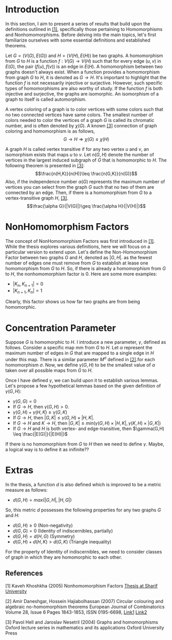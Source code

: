 # Introduction
In this section, I aim to present a series of results that build upon the definitions outlined in [[1]](#1), specifically those pertaining to Homomorphisms and Nonhomomorphisms. Before delving into the main topics, let's first familiarize ourselves with some essential definitions and established theorems.

Let $G=(V(G),E(G))$ and $H=(V(H),E(H))$ be two graphs. A homomorphism from $G$ to $H$ is a function $f:V(G)→V(H)$ such that for every edge $(u,v)$ in $E(G)$, the pair $(f(u),f(v))$ is an edge in $E(H)$. A homomorphism between two graphs doesn't always exist. When a function provides a homomorphism from graph $G$ to $H$, it is denoted as $G\rightarrow H$. It's important to highlight that the function $f$ is not necessarily injective or surjective. However, such specific types of homomorphisms are also worthy of study. If the function $f$ is both injective and surjective, the graphs are isomorphic. An isomorphism of a graph to itself is called automorphism. 

A vertex coloring of a graph is to color vertices with some colors such that no two connected vertices have same colors. The smallest number of colors needed to color the vertices of a graph $G$ is called its chromatic number, and is often denoted by $\chi (G)$. A known [[3]](#3) connection of graph coloring and homomorphism is as follows,
$$G\rightarrow H \Rightarrow \chi (G)\leq\chi (H)$$

A graph $H$ is called vertex transitive if for any two vertex $u$ and $v$, an isomorphism exists that maps $u$ to $v$. Let $n(G,H)$ denote the number of vertices in the largest induced subgraph of $G$ that is homomorphic to $H$. The following theorem is presented in [[3]](#3):
$$\frac{n(H,K)}{n(H)}\leq \frac{n(G,K)}{n(G)}$$
Also, if the independence number $\alpha(G)$ represents the maximum number of vertices you can select from the graph $G$ such that no two of them are connected by an edge. Then, if there is a homomorphism from $G$ to a vertex-transitive graph $H$,  [[3]](#3).
$$\frac{\alpha G}{|V(G)|}\geq \frac{\alpha H}{|V(H)|}$$

# NonHomomorphism Factors
The concept of NonHomomorphism Factors was first introduced in [[1]](#1). While the thesis explores various definitions, here we will focus on a particular version to extend upon. Let's define the Non-Homomorphism Factor between two graphs $G$ and $H$,  denoted as $|G,H|$. as the fewest number of edges one must remove from $G$ to establish at lease one homomorphism from $G$ to $H$. So, if there is already a homomorphism from $G$ to $H$, the nonhomomorphism factor is $0$. Here are some more examples:
- $|K_n,K_{n+1}|=0$
- $|K_{n+1},K_n|=1$

Clearly, this factor shows us how far two graphs are from being homomorphic.

# Concentration Parameter
Suppose $G$ is homomorphic to $H$. I introduce a new parameter, $\gamma$, defined as follows. Consider a specific map mm from $G$ to $H$. Let $\alpha$ represent the maximum number of edges in $G$ that are mapped to a single edge in $H$ under this map. There is a similar parameter $M^{\sigma}$ defined in [[2]](#2).for each homomorphism $\sigma$. Now, we define $\gamma(G,H)$ to be the smallest value of $\alpha$ taken over all possible maps from $G$ to $H$.

Once I have defined $\gamma$, we can build upon it to establish various lemmas. Let's propose a few hypothetical lemmas based on the given definition of $\gamma(G, H)$:
- $\gamma(G,G)=0$
- If $G\rightarrow H$, then $\gamma(G,H) > 0$.
- $\gamma(G, H) + \gamma(H,K) \geq \gamma(G,K)$
- If $G\rightarrow H$, then $|G,K| \leq \gamma (G,H)\times|H,K|$.
- If $G\rightarrow H$ and $K\rightarrow H$, then $|G,K| \leq min(\gamma (G,H)\times|H,K|, \gamma (K,H)\times|G,K|)$
- If $G\rightarrow H$ and $H$ is both vertex- and edge-transitive, then $\gamma(G,H) \leq \frac{|E(G)|}{|E(H)|}$

If there is no homomorphism from $G$ to $H$ then we need to define $\gamma$. Maybe, a logical way is to define it as inifinite??

# Extras
In the thesis, a function $d$ is also defined which is improved to be a metric measure as follows:
- $d(G,H) = max(|G,H|,|H,G|)$

So, this metric $d$ possesses the following properties for any two graphs $G$ and $H$:
- $d(G,H) \geq 0$ (Non-negativity)
- $d(G,G) = 0$  (Identity of indiscernibles, partially)
- $d(G,H) = d(H,G)$  (Symmetry)
- $d(G,H) + d(H,K) > d(G,K)$  (Triangle inequality)

For the property of Identity of indiscernibles, we need to consider classes of graph in which they are homomorphic to each other. 


## References
<a id="1">[1]</a> 
Kaveh Khoshkha (2005)
Nonhomomorphism Factors
[Thesis at Sharif University](http://library.sharif.ir/parvan/resource/286721/%D9%85%D8%B9%DB%8C%D8%A7%D8%B1%D9%87%D8%A7%DB%8C%DB%8C-%D8%A7%D8%B2-%D8%B9%D8%AF%D9%85-%D9%88%D8%AC%D9%88%D8%AF-%D9%87%D9%85-%D8%B1%DB%8C%D8%AE%D8%AA%DB%8C-%D8%AF%D8%B1-%DA%AF%D8%B1%D8%A7%D9%81-%D9%87%D8%A7/&from=search&&query=%D9%87%D9%85%20%D8%B1%DB%8C%D8%AE%D8%AA%DB%8C%20homomorphism&field=subjectkeyword&count=20&execute=true#!resource)

<a id="2">[2]</a> 
Amir Daneshgar, Hossein Hajiabolhassan (2007)
Circular colouring and algebraic no-homomorphism theorems
European Journal of Combinatorics
Volume 28, Issue 6
Pages 1843-1853,
ISSN 0195-6698,
[Link1](https://doi.org/10.1016/j.ejc.2006.04.010)
[Link2](https://www.sciencedirect.com/science/article/pii/S0195669806000898)

<a id="3">[3]</a> 
Pavol Hell and Jaroslav Nesetril (2004)
Graphs and homomorphisms
Oxford lecture series in mathematics and its applications
Oxford University Press
